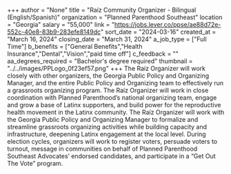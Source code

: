 +++
author = "None"
title = "Raíz Community Organizer - Bilingual (English/Spanish)"
organization = "Planned Parenthood Southeast"
location = "Georgia"
salary = "55,000"
link = "https://jobs.lever.co/ppse/ae88d72e-552c-40e8-83b9-283efe8149dc"
sort_date = "2024-03-16"
created_at = "March 16, 2024"
closing_date = "March 31, 2024"
a_job_type = ["Full Time"]
b_benefits = ["General Benefits","Health Insurance","Dental","Vision","paid time off"]
c_feedback = ""
aa_degrees_required = "Bachelor's degree required"
thumbnail = "../../images/PPLogo_0f23ef57.png"
+++
The Raíz Organizer will work closely with other organizers, the Georgia Public Policy and Organizing Manager, and the entire Public Policy and Organizing team to effectively run a grassroots organizing program. The Raíz Organizer will work in close coordination with Planned Parenthood’s national organizing team, engage and grow a base of Latinx supporters, and build power for the reproductive health movement in the Latinx community. The Raíz Organizer will work with the Georgia Public Policy and Organizing Manager to formalize and streamline grassroots organizing activities while building capacity and infrastructure, deepening Latinx engagement at the local level. During election cycles, organizers will work to register voters, persuade voters to turnout, message in communities on behalf of Planned Parenthood Southeast Advocates’ endorsed candidates, and participate in a “Get Out The Vote” program.